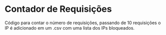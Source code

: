 # Contador de Requisições

Código para contar o número de requisições, passando de 10 requisições o IP é adicionado em um .csv com uma lista dos IPs bloqueados.
